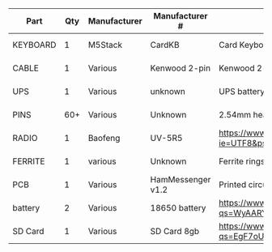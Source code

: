 | Part | Qty | Manufacturer | Manufacturer # | Description | Link |
| ---- | --- | ------------ | -------------- | ----------- | ---- |
| KEYBOARD | 1 | M5Stack | CardKB | Card Keyboard I2C | https://www.mouser.com/ProductDetail/M5Stack/U035-B?qs=vvQtp7zwQdP58CzuvFQT0A%3D%3D
| CABLE | 1 | Various | Kenwood 2-pin | Kenwood 2-pin connector | https://www.amazon.com/dp/B08HT277B4?psc=1&smid=AZRLOQSTLHOAO&ref_=chk_typ_imgToDp 
| UPS | 1 | Various | unknown | UPS battery power supply | https://www.amazon.com/gp/product/B07SZKNST4/ref=ppx_yo_dt_b_asin_title_o06_s00?ie=UTF8&psc=1
| PINS | 60+ | Various | Unknown | 2.54mm header pins | https://www.amazon.com/gp/product/B06XR8CV8P/ref=ppx_yo_dt_b_asin_title_o01_s00?ie=UTF8&psc=1
| RADIO | 1 | Baofeng | UV-5R5 | https://www.amazon.com/gp/product/B091YLJ6CN/ref=ppx_yo_dt_b_asin_title_o00_s02?ie=UTF8&psc=1
| FERRITE | 1 | various | Unknown | Ferrite rings for cables | https://www.amazon.com/gp/product/B01E5E5IY4/ref=ppx_yo_dt_b_asin_title_o07_s00?ie=UTF8&psc=1
| PCB | 1 | Various | HamMessenger v1.2 | Printed circuit board for HamMessenger | Use Gerber files in Source/CAD/Fusion-360/Builds on a site like PCBWay.com
| battery | 2 | Various | 18650 battery | https://www.mouser.com/ProductDetail/SparkFun/PRT-12895?qs=WyAARYrbSnY5bEhbpFpipQ%3D%3D
| SD Card | 1 | Various | SD Card 8gb | https://www.mouser.com/ProductDetail/SanDisk/SDSDQAB-008G?qs=EgF7oUuTQmoYk8ahPy9gPg%3D%3D